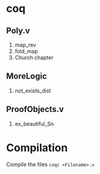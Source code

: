 # coq

## Poly.v

1. map_rev
2. fold_map
3. Church chapter

## MoreLogic

1. not_exists_dist

## ProofObjects.v

1. ex_beautiful_Sn

# Compilation

Compile the files `coqc <Filename>.v`

